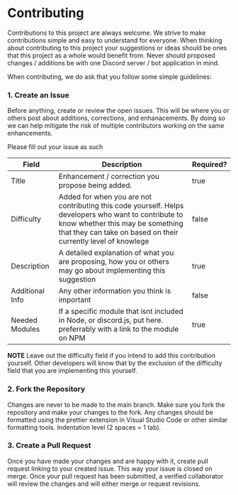 # Contributing

Contributions to this project are always welcome. We strive to make contributions simple and easy to understand for everyone. When thinking about contributing to this project your suggestions or ideas should be ones that this project as a whole would benefit from. Never should proposed changes / additions be with one Discord server / bot application in mind. 

When contributing, we do ask that you follow some simple guidelines: 

### 1. Create an Issue
Before anything, create or review the open issues. This will be where you or others post about additions, corrections, and enhanacements. By doing so we can help mitigate the risk of multiple contributors working on the same enhancements. 

Please fill out your issue as such

| Field | Description | Required? |
|-------|-------------|-----------| 
| Title | Enhancement / correction you propose being added. | true | 
| Difficulty | Added for when you are not contributing this code yourself. Helps developers who want to contribute to know whether this may be something that they can take on based on their currently level of knowlege | false
| Description | A detailed explanation of what you are proposing, how you or others may go about implementing this suggestion | true |
| Additional Info | Any other information you think is important | false | 
| Needed Modules | If a specific module that isnt included in Node, or discord.js, put here. preferrably with a link to the module on NPM | true |

**NOTE** Leave out the difficulty field if you intend to add this contribution yourself. Other developers will know that by the exclusion of the 
difficulty field that you are implementing this yourself. 

### 2. Fork the Repository
Changes are never to be made to the main branch. Make sure you fork the repository and make your changes to the fork. Any changes should be formatted
using the prettier extension in Visual Studio Code or other similar formatting tools. Indentation level (2 spaces = 1 tab).

### 3. Create a Pull Request
Once you have made your changes and are happy with it, create pull request linking to your created issue. This way your issue is closed on merge.
Once your pull request has been submitted, a verified collaborator will review the changes and will either merge or request revisions. 


